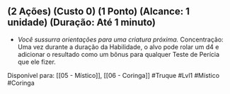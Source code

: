 ## (2 Ações) (Custo 0) (1 Ponto) (Alcance: 1 unidade) (Duração: Até 1 minuto)

- *Você sussurra orientações para uma criatura próxima.* Concentração: Uma vez durante a duração da Habilidade, o alvo pode rolar um d4 e adicionar o resultado como um bônus para qualquer Teste de Perícia que ele fizer.

Disponível para: [[05 - Místico]], [[06 - Coringa]]
#Truque #Lvl1 #Místico #Coringa 